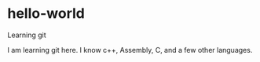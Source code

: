 # hello-world
Learning git

I am learning git here.
I know c++, Assembly, C, and a few other languages.
